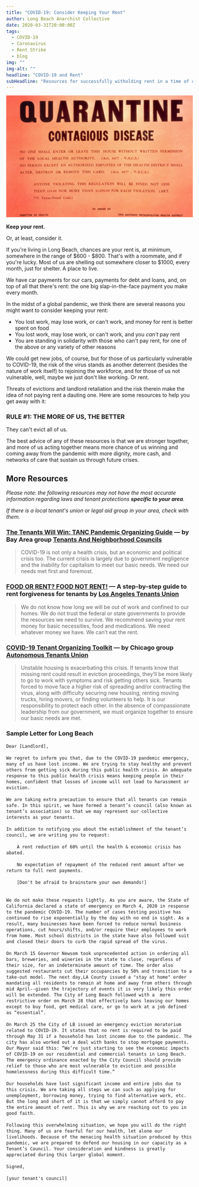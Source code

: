 ```yaml
---
title: "COVID-19: Consider Keeping Your Rent"
author: Long Beach Anarchist Collective
date: 2020-03-31T20:00:00Z
tags:
  - COVID-19
  - Coronavirus
  - Rent Strike
  - blog
img: ""
img-alt: ""
headline: "COVID-19 and Rent"
subHeadline: "Resources for successfully witholding rent in a time of crisis"
---
```


![""](./cdc-jRI67r_u-Jg-unsplash.jpg)

**Keep your rent.**

Or, at least, consider it.

If you're living in Long Beach, chances are your rent is, at minimum, somewhere in the range of $600 - $800. That's with a roommate, and if you're lucky. Most of us are shelling out somewhere closer to \$1000, every month, just for shelter. A place to live.

We have car payments for our cars, payments for debt and loans, and, on top of all that there's rent: the one big slap-in-the-face payment you make every month.

In the midst of a global pandemic, we think there are several reasons you might want to consider keeping your rent:

- You lost work, may lose work, or can't work, and money for rent is better spent on food
- You lost work, may lose work, or can't work, and you _can't_ pay rent
- You are standing in solidarity with those who can't pay rent, for one of the above or any variety of other reasons

We could get new jobs, of course, but for those of us particularly vulnerable to COVID-19, the risk of the virus stands as another deterrent (besides the nature of work itself) to rejoining the workforce, and for those of us not vulnerable, well, maybe we just don't like working. Or rent.

Threats of evictions and landlord retaliation and the risk therein make the idea of not paying rent a dauting one. Here are some resources to help you get away with it:

### RULE #1: THE MORE OF US, THE BETTER

They can't evict all of us.

The best advice of any of these resources is that we are stronger together, and more of us acting together means more chance of us winning and coming away from the pandemic with more dignity, more cash, and networks of care that sustain us through future crises.

## More Resources

_Please note: the following resources may not have the most accurate information regarding laws and tenant protections **specific to your area**._

_If there is a local tenant's union or legal aid group in your area, check with them._

### [The Tenants Will Win: TANC Pandemic Organizing Guide](https://docs.google.com/document/d/1osMMHmOn3nyhx3Or4HzKtRaeaRAyEDwnQRAtVDgt47c/edit) &mdash; by Bay Area group **[Tenants And Neighborhood Councils](https://baytanc.com/)**

> COVID-19 is not only a health crisis, but an economic and political crisis too. The current crisis is largely due to government negligence and the inability for capitalism to meet our basic needs. We need our needs met first and foremost.

### [FOOD OR RENT? FOOD NOT RENT!](https://docs.google.com/document/d/165eYVkW13yzrES7q5ZZaWVFSLFYqYnP2RBzhyQSRIWM/edit) &mdash; A step-by-step guide to rent forgiveness for tenants by **[Los Angeles Tenants Union](https://latenantsunion.org/en/)**

> We do not know how long we will be out of work and confined to our homes. We do not trust the federal or state governments to provide the resources we need to survive. We recommend saving your rent money for basic necessities, food and medications. We need whatever money we have. We can’t eat the rent.

### [COVID-19 Tenant Organizing Toolkit](https://docs.google.com/document/d/1sX0VYYXS0ygaQelcvfY2svhGE_z7Bv_rHHVwggNUfc9/edit) &mdash; by Chicago group **[Autonomous Tenants Union](https://twitter.com/AutonomousUnion)**

> Unstable housing is exacerbating this crisis. If tenants know that missing rent could result in eviction proceedings, they’ll be more likely to go to work with symptoms and risk getting others sick. Tenants forced to move face a higher risk of spreading and/or contracting the virus, along with difficulty securing new housing, renting moving trucks, hiring movers, or finding volunteers to help. It is our responsibility to protect each other. In the absence of compassionate leadership from our government, we must organize together to ensure our basic needs are met.

### Sample Letter for Long Beach

```
Dear [Landlord],

We regret to inform you that, due to the COVID-19 pandemic emergency, many of us have lost income. We are trying to stay healthy and prevent others from getting sick during this public health crisis. An adequate response to this public health crisis means keeping people in their homes, confident that losses of income will not lead to harassment or eviction.

We are taking extra precaution to ensure that all tenants can remain safe. In this spirit, we have formed a tenant’s council (also known as tenant’s association) so that we may represent our collective interests as your tenants.

In addition to notifying you about the establishment of the tenant’s council, we are writing you to request:

    A rent reduction of 60% until the health & economic crisis has abated.

    No expectation of repayment of the reduced rent amount after we return to full rent payments.

    [Don't be afraid to brainstorm your own demands!]


We do not make these requests lightly. As you are aware, the State of California declared a state of emergency on March 4, 2020 in response to the pandemic COVID-19. The number of cases testing positive has continued to rise exponentially by the day with no end in sight. As a result, many businesses have been forced to reduce normal business operations, cut hours/shifts, and/or require their employees to work from home. Most school districts in the state have also followed suit and closed their doors to curb the rapid spread of the virus.

On March 15 Governor Newsom took unprecedented action in ordering all bars, breweries, and wineries in the state to close, regardless of their size, for an indeterminate amount of time. The order also suggested restaurants cut their occupancies by 50% and transition to a take-out model. The next day,LA County issued a "stay at home" order mandating all residents to remain at home and away from others through mid April--given the trajectory of events it is very likely this order will be extended. The City of Long Beach followed with a  more restrictive order on March 28 that effectively bans leaving our homes except to buy food, get medical care, or go to work at a job defined as “essential”.

On March 25 the City of LB issued an emergency eviction moratorium related to COVID-19. It states that no rent is required to be paid through May 31 if a household has lost income due to the pandemic. The city has also worked out a deal with banks to stop mortgage payments. Our Mayor said this: “We’re just starting to see the economic impacts of COVID-19 on our residential and commercial tenants in Long Beach. The emergency ordinance enacted by the City Council should provide relief to those who are most vulnerable to eviction and possible homelessness during this difficult time.”

Our households have lost significant income and entire jobs due to this crisis. We are taking all steps we can such as applying for unemployment, borrowing money, trying to find alternative work, etc. But the long and short of it is that we simply cannot afford to pay the entire amount of rent. This is why we are reaching out to you in good faith.

Following this overwhelming situation, we hope you will do the right thing. Many of us are fearful for our health, let alone our livelihoods. Because of the menacing health situation produced by this pandemic, we are prepared to defend our housing in our capacity as a Tenant’s Council. Your consideration and kindness is greatly appreciated during this larger global moment.

Signed,

[your tenant's council]
```
